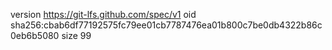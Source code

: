 version https://git-lfs.github.com/spec/v1
oid sha256:cbab6df77192575fc79ee01cb7787476ea01b800c7be0db4322b86c0eb6b5080
size 99
